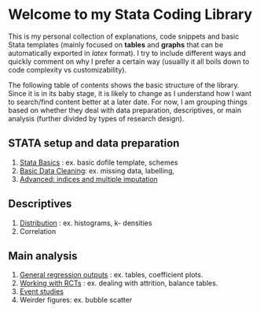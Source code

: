 # Welcome to my Stata Coding Library

This is my personal collection of explanations, code snippets and basic Stata templates (mainly focused on **tables** and **graphs** that can be automatically exported in *latex* format). I try to include different ways and quickly comment on why I prefer a certain way (usuallly it all boils down to code complexity vs customizability). 

The following table of contents shows the basic structure of the library. Since it is in its baby stage, it is likely to change as I understand how I want to search/find content better at a later date. For now, I am grouping things based on whether they deal with data preparation, descriptives, or main analysis (further divided by types of research design).

## STATA setup and data preparation

1. [Stata Basics](./content/stata_basics.ipynb) : ex. basic dofile template, schemes
2. [Basic Data Cleaning](./content/data_cleaning.ipynb): ex. missing data, labelling,
3. [Advanced: indices and multiple imputation]()

## Descriptives

1. [Distribution](./content/distribution.ipynb) : ex. histograms, k- densities
2. Correlation

## Main analysis

1. [General regression outputs](./content/regression.md) : ex. tables, coefficient plots.
2. [Working with RCTs](./content/rct.ipynb) : ex. dealing with attrition, balance tables.
3. [Event studies](./content/event_study.ipynb)
4. Weirder figures: ex. bubble scatter
